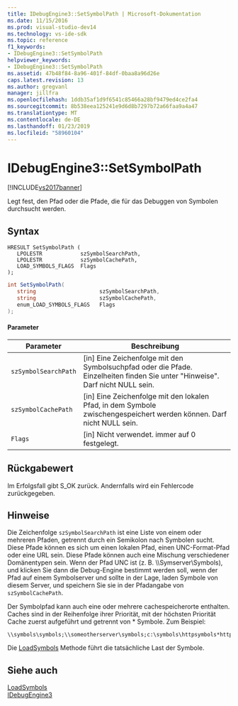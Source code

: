 ```yaml
---
title: IDebugEngine3::SetSymbolPath | Microsoft-Dokumentation
ms.date: 11/15/2016
ms.prod: visual-studio-dev14
ms.technology: vs-ide-sdk
ms.topic: reference
f1_keywords:
- IDebugEngine3::SetSymbolPath
helpviewer_keywords:
- IDebugEngine3::SetSymbolPath
ms.assetid: 47b48f84-8a96-401f-84df-0baa8a96d26e
caps.latest.revision: 13
ms.author: gregvanl
manager: jillfra
ms.openlocfilehash: 1ddb35af1d9f6541c85466a28bf9479ed4ce2fa4
ms.sourcegitcommit: 8b538eea125241e9d6d8b7297b72a66faa9a4a47
ms.translationtype: MT
ms.contentlocale: de-DE
ms.lasthandoff: 01/23/2019
ms.locfileid: "58960104"
---
```

# <a name="idebugengine3setsymbolpath"></a>IDebugEngine3::SetSymbolPath
[!INCLUDE[vs2017banner](../../../includes/vs2017banner.md)]

Legt fest, den Pfad oder die Pfade, die für das Debuggen von Symbolen durchsucht werden.  
  
## <a name="syntax"></a>Syntax  
  
```cpp#  
HRESULT SetSymbolPath (  
   LPOLESTR            szSymbolSearchPath,  
   LPOLESTR            szSymbolCachePath,  
   LOAD_SYMBOLS_FLAGS  Flags  
);  
```  
  
```csharp  
int SetSymbolPath(  
   string                    szSymbolSearchPath,   
   string                    szSymbolCachePath,   
   enum_LOAD_SYMBOLS_FLAGS   Flags  
);  
```  
  
#### <a name="parameters"></a>Parameter  
  
|Parameter|Beschreibung|  
|---------------|-----------------|  
|`szSymbolSearchPath`|[in] Eine Zeichenfolge mit den Symbolsuchpfad oder die Pfade. Einzelheiten finden Sie unter "Hinweise". Darf nicht NULL sein.|  
|`szSymbolCachePath`|[in] Eine Zeichenfolge mit den lokalen Pfad, in dem Symbole zwischengespeichert werden können. Darf nicht NULL sein.|  
|`Flags`|[in] Nicht verwendet. immer auf 0 festgelegt.|  
  
## <a name="return-value"></a>Rückgabewert  
 Im Erfolgsfall gibt S_OK zurück. Andernfalls wird ein Fehlercode zurückgegeben.  
  
## <a name="remarks"></a>Hinweise  
 Die Zeichenfolge `szSymbolSearchPath` ist eine Liste von einem oder mehreren Pfaden, getrennt durch ein Semikolon nach Symbolen sucht. Diese Pfade können es sich um einen lokalen Pfad, einen UNC-Format-Pfad oder eine URL sein. Diese Pfade können auch eine Mischung verschiedener Domänentypen sein. Wenn der Pfad UNC ist (z. B. \\\Symserver\Symbols), und klicken Sie dann die Debug-Engine bestimmt werden soll, wenn der Pfad auf einem Symbolserver und sollte in der Lage, laden Symbole von diesem Server, und speichern Sie sie in der Pfadangabe von `szSymbolCachePath`.  
  
 Der Symbolpfad kann auch eine oder mehrere cachespeicherorte enthalten. Caches sind in der Reihenfolge ihrer Priorität, mit der höchsten Priorität Cache zuerst aufgeführt und getrennt von * Symbole. Zum Beispiel:  
  
```  
\\symbols\symbols;\\someotherserver\symbols;c:\symbols\httpsymbols*http://msdl.microsoft.com  
```  
  
 Die [LoadSymbols](../../../extensibility/debugger/reference/idebugengine3-loadsymbols.md) Methode führt die tatsächliche Last der Symbole.  
  
## <a name="see-also"></a>Siehe auch  
 [LoadSymbols](../../../extensibility/debugger/reference/idebugengine3-loadsymbols.md)   
 [IDebugEngine3](../../../extensibility/debugger/reference/idebugengine3.md)
